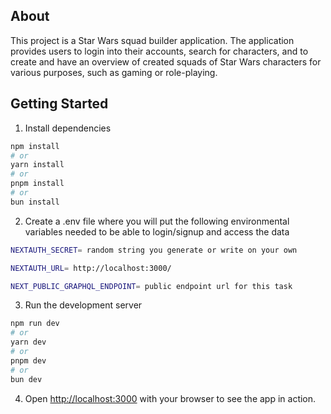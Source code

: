 ## About

This project is a Star Wars squad builder application. The application provides users to login into their accounts, search for characters, and to create and have an overview of created squads of Star Wars characters for various purposes, such as gaming or role-playing.

## Getting Started

1. Install dependencies

```bash
npm install
# or
yarn install
# or
pnpm install
# or
bun install
```

2. Create a .env file where you will put the following environmental variables needed to be able to login/signup and access the data

```bash
NEXTAUTH_SECRET= random string you generate or write on your own

NEXTAUTH_URL= http://localhost:3000/

NEXT_PUBLIC_GRAPHQL_ENDPOINT= public endpoint url for this task
```

3. Run the development server

```bash
npm run dev
# or
yarn dev
# or
pnpm dev
# or
bun dev
```

4. Open [http://localhost:3000](http://localhost:3000) with your browser to see the app in action.
